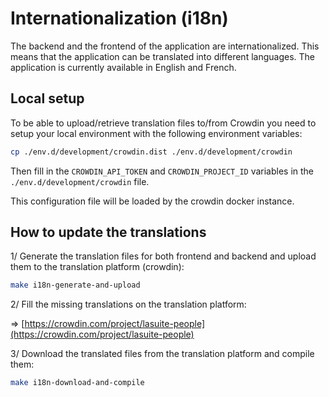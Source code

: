 # Internationalization (i18n)

The backend and the frontend of the application are internationalized.
This means that the application can be translated into different languages. 
The application is currently available in English and French.

## Local setup

To be able to upload/retrieve translation files to/from Crowdin you need to
setup your local environment with the following environment variables:

```bash
cp ./env.d/development/crowdin.dist ./env.d/development/crowdin
```

Then fill in the `CROWDIN_API_TOKEN` and `CROWDIN_PROJECT_ID` variables in the
`./env.d/development/crowdin` file.

This configuration file will be loaded by the crowdin docker instance.


## How to update the translations

1/ Generate the translation files for both frontend and backend and upload them to the translation platform (crowdin):
  ```bash
  make i18n-generate-and-upload
  ```

2/ Fill the missing translations on the translation platform:
  
  => [https://crowdin.com/project/lasuite-people](https://crowdin.com/project/lasuite-people)  

3/ Download the translated files from the translation platform and compile them:
  ```bash
  make i18n-download-and-compile
  ```
